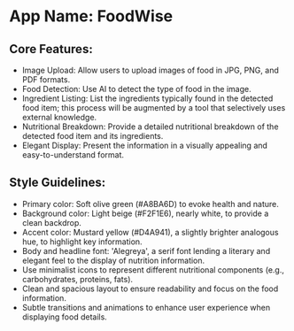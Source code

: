 # **App Name**: FoodWise

## Core Features:

- Image Upload: Allow users to upload images of food in JPG, PNG, and PDF formats.
- Food Detection: Use AI to detect the type of food in the image.
- Ingredient Listing: List the ingredients typically found in the detected food item; this process will be augmented by a tool that selectively uses external knowledge.
- Nutritional Breakdown: Provide a detailed nutritional breakdown of the detected food item and its ingredients.
- Elegant Display: Present the information in a visually appealing and easy-to-understand format.

## Style Guidelines:

- Primary color: Soft olive green (#A8BA6D) to evoke health and nature.
- Background color: Light beige (#F2F1E6), nearly white, to provide a clean backdrop.
- Accent color: Mustard yellow (#D4A941), a slightly brighter analogous hue, to highlight key information.
- Body and headline font: 'Alegreya', a serif font lending a literary and elegant feel to the display of nutrition information.
- Use minimalist icons to represent different nutritional components (e.g., carbohydrates, proteins, fats).
- Clean and spacious layout to ensure readability and focus on the food information.
- Subtle transitions and animations to enhance user experience when displaying food details.